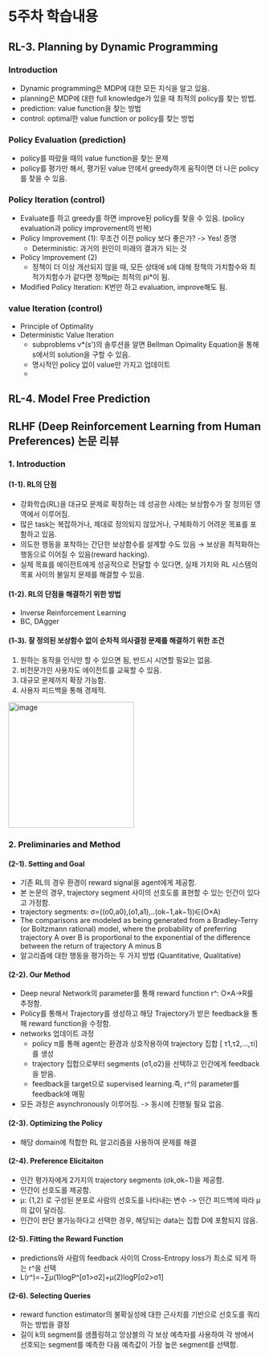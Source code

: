 # 5주차 학습내용
## RL-3. Planning by Dynamic Programming
### Introduction
- Dynamic programming은 MDP에 대한 모든 지식을 알고 있음.
- planning은 MDP에 대한 full knowledge가 있을 때 최적의 policy를 찾는 방법.
- prediction: value function을 찾는 방법
- control: optimal한 value function or policy를 찾는 방법
### Policy Evaluation (prediction)
- policy를 따랐을 때의 value function을 찾는 문제
- policy를 평가만 해서, 평가된 value 안에서 greedy하게 움직이면 더 나은 policy를 찾을 수 있음.
### Policy Iteration (control)
- Evaluate를 하고 greedy를 하면 improve된 policy를 찾을 수 있음. (policy evaluation과 policy improvement의 반복)
- Policy Improvement (1): 무조건 이전 policy 보다 좋은가? -> Yes! 증명
  - Deterministic: 과거의 원인이 미래의 결과가 되는 것 
- Policy Improvement (2)
  - 정책이 더 이상 개선되지 않을 때, 모든 상태에 s에 대해 정책의 가치함수와 최적가치함수가 같다면 정책pi는 최적의 pi*이 됨.
- Modified Policy Iteration: K번만 하고 evaluation, improve해도 됨.
### value Iteration (control)
- Principle of Optimality
- Deterministic Value Iteration
  - subproblems v*(s')의 솔루션을 알면 Bellman Opimality Equation을 통해 s에서의 solution을 구할 수 있음.
  - 명시적인 policy 없이 value만 가지고 업데이트
  - 
## RL-4. Model Free Prediction

## RLHF (Deep Reinforcement Learning from Human Preferences) 논문 리뷰
### 1. Introduction
#### (1-1). RL의 단점 
- 강화학습(RL)을 대규모 문제로 확장하는 데 성공한 사례는 보상함수가 잘 정의된 영역에서 이루어짐.
- 많은 task는 복잡하거나, 제대로 정의되지 않았거나, 구체화하기 어려운 목표를 포함하고 있음.
- 의도한 행동을 포착하는 간단한 보상함수를 설계할 수도 있음 → 보상을 최적화하는 행동으로 이어질 수 있음(reward hacking).
- 실제 목표를 에이전트에게 성공적으로 전달할 수 있다면, 실제 가치와 RL 시스템의 목표 사이의 불일치 문제를 해결할 수 있음.
#### (1-2). RL의 단점을 해결하기 위한 방법
- Inverse Reinforcement Learning
- BC, DAgger
#### (1-3). 잘 정의된 보상함수 없이 순차적 의사결정 문제를 해결하기 위한 조건
1. 원하는 동작을 인식만 할 수 있으면 됨, 반드시 시연할 필요는 없음.
2. 비전문가인 사용자도 에이전트를 교육할 수 있음.
3. 대규모 문제까지 확장 가능함.
4. 사용자 피드백을 통해 경제적.
<img width="250" alt="image" src="https://github.com/eunjuyummy/AI_Project_CoRLHF/assets/101487529/5b7b2712-78c1-440a-b02a-ed49f756880c">

### 2. Preliminaries and Method
#### (2-1). Setting and Goal
- 기존 RL의 경우 환경이 reward signal을 agent에게 제공함.
- 본 논문의 경우, trajectory segment 사이의 선호도를 표현할 수 있는 인간이 있다고 가정함.
- trajectory segments: σ=((o0,a0),(o1,a1),..(ok−1,ak−1))∈(O×A)
- The comparisons are modeled as being generated from a Bradley-Terry (or Boltzmann rational) model, where the probability of preferring trajectory A over B is proportional to the exponential of the difference between the return of trajectory A minus B
- 알고리즘에 대한 행동을 평가하는 두 가지 방법 (Quantitative, Qualitative)
#### (2-2). Our Method
- Deep neural Network의 parameter를 통해 reward function r^: O×A→R를 추정함.
- Policy를 통해서 Trajectory를 생성하고 해당 Trajectory가 받은 feedback을 통해 reward function을 수정함.
- networks 업데이트 과정
  - policy π를 통해 agent는 환경과 상호작용하여 trajectory 집합 [ τ1,τ2,…,τi] 를 생성
  - trajectory 집합으로부터 segments (σ1,σ2)을 선택하고 인간에게 feedback을 받음.
  - feedback을 target으로 supervised learning.즉, r^의 parameter를 feedback에 매핑
- 모든 과정은 asynchronously 이루어짐. -> 동시에 진행될 필요 없음.
#### (2-3). Optimizing the Policy
- 해당 domain에 적합한 RL 알고리즘을 사용하여 문제를 해결
#### (2-4). Preference Elicitaiton
- 인간 평가자에게 2가지의 trajectory segments (σk,σk−1)을 제공함.
- 인간이 선호도를 제공함.
- μ: {1,2} 로 구성된 분포로 사람의 선호도를 나타내는 변수 -> 인간 피드백에 따라 μ의 값이 달라짐.
- 인간이 판단 불가능하다고 선택한 경우, 해당되는 data는 집합 D에 포함되지 않음.
#### (2-5). Fitting the Reward Function
- predictions와 사람의 feedback 사이의 Cross-Entropy loss가 최소로 되게 하는 r^을 선택
- L(r^)=−∑μ(1)logP^[σ1>σ2]+μ(2)logP[σ2>σ1]
#### (2-6). Selecting Queries
- reward function estimator의 불확실성에 대한 근사치를 기반으로 선호도를 쿼리하는 방법을 결정
- 길이 k의 segment를 샘플링하고 앙상블의 각 보상 예측자를 사용하여 각 쌍에서 선호되는 segment를 예측한 다음 예측값이 가장 높은 segment를 선택함.
